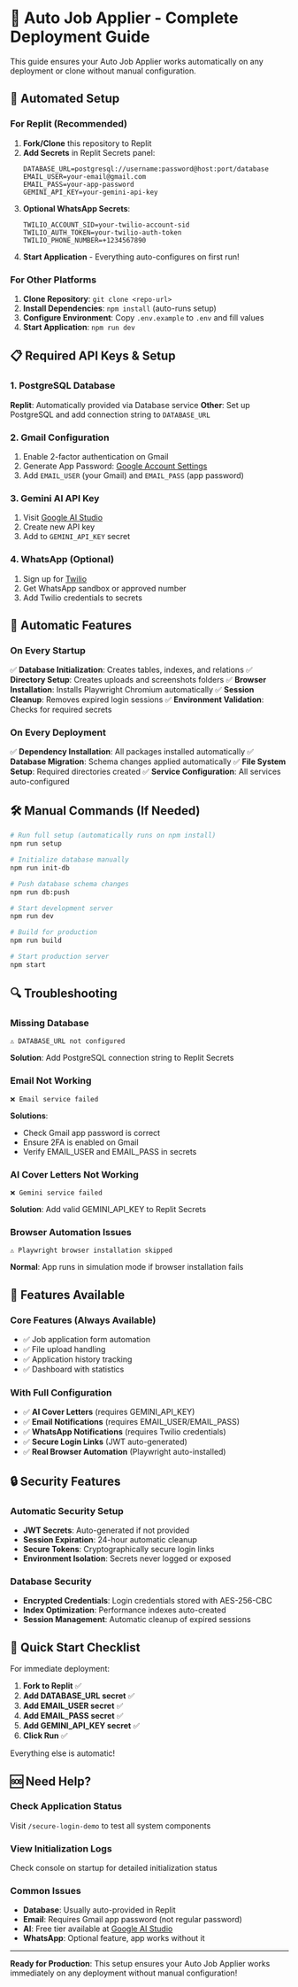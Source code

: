 # 🚀 Auto Job Applier - Complete Deployment Guide

This guide ensures your Auto Job Applier works automatically on any deployment or clone without manual configuration.

## 🔧 Automated Setup

### For Replit (Recommended)
1. **Fork/Clone** this repository to Replit
2. **Add Secrets** in Replit Secrets panel:
   ```
   DATABASE_URL=postgresql://username:password@host:port/database
   EMAIL_USER=your-email@gmail.com
   EMAIL_PASS=your-app-password
   GEMINI_API_KEY=your-gemini-api-key
   ```
3. **Optional WhatsApp Secrets**:
   ```
   TWILIO_ACCOUNT_SID=your-twilio-account-sid
   TWILIO_AUTH_TOKEN=your-twilio-auth-token
   TWILIO_PHONE_NUMBER=+1234567890
   ```
4. **Start Application** - Everything auto-configures on first run!

### For Other Platforms
1. **Clone Repository**: `git clone <repo-url>`
2. **Install Dependencies**: `npm install` (auto-runs setup)
3. **Configure Environment**: Copy `.env.example` to `.env` and fill values
4. **Start Application**: `npm run dev`

## 📋 Required API Keys & Setup

### 1. PostgreSQL Database
**Replit**: Automatically provided via Database service
**Other**: Set up PostgreSQL and add connection string to `DATABASE_URL`

### 2. Gmail Configuration
1. Enable 2-factor authentication on Gmail
2. Generate App Password: [Google Account Settings](https://myaccount.google.com/apppasswords)
3. Add `EMAIL_USER` (your Gmail) and `EMAIL_PASS` (app password)

### 3. Gemini AI API Key
1. Visit [Google AI Studio](https://aistudio.google.com/)
2. Create new API key
3. Add to `GEMINI_API_KEY` secret

### 4. WhatsApp (Optional)
1. Sign up for [Twilio](https://www.twilio.com/)
2. Get WhatsApp sandbox or approved number
3. Add Twilio credentials to secrets

## 🔄 Automatic Features

### On Every Startup
✅ **Database Initialization**: Creates tables, indexes, and relations
✅ **Directory Setup**: Creates uploads and screenshots folders
✅ **Browser Installation**: Installs Playwright Chromium automatically
✅ **Session Cleanup**: Removes expired login sessions
✅ **Environment Validation**: Checks for required secrets

### On Every Deployment
✅ **Dependency Installation**: All packages installed automatically
✅ **Database Migration**: Schema changes applied automatically
✅ **File System Setup**: Required directories created
✅ **Service Configuration**: All services auto-configured

## 🛠️ Manual Commands (If Needed)

```bash
# Run full setup (automatically runs on npm install)
npm run setup

# Initialize database manually
npm run init-db

# Push database schema changes
npm run db:push

# Start development server
npm run dev

# Build for production
npm run build

# Start production server
npm start
```

## 🔍 Troubleshooting

### Missing Database
```
⚠️ DATABASE_URL not configured
```
**Solution**: Add PostgreSQL connection string to Replit Secrets

### Email Not Working
```
❌ Email service failed
```
**Solutions**:
- Check Gmail app password is correct
- Ensure 2FA is enabled on Gmail
- Verify EMAIL_USER and EMAIL_PASS in secrets

### AI Cover Letters Not Working
```
❌ Gemini service failed
```
**Solution**: Add valid GEMINI_API_KEY to Replit Secrets

### Browser Automation Issues
```
⚠️ Playwright browser installation skipped
```
**Normal**: App runs in simulation mode if browser installation fails

## 📱 Features Available

### Core Features (Always Available)
- ✅ Job application form automation
- ✅ File upload handling
- ✅ Application history tracking
- ✅ Dashboard with statistics

### With Full Configuration
- ✅ **AI Cover Letters** (requires GEMINI_API_KEY)
- ✅ **Email Notifications** (requires EMAIL_USER/EMAIL_PASS)
- ✅ **WhatsApp Notifications** (requires Twilio credentials)
- ✅ **Secure Login Links** (JWT auto-generated)
- ✅ **Real Browser Automation** (Playwright auto-installed)

## 🔒 Security Features

### Automatic Security Setup
- **JWT Secrets**: Auto-generated if not provided
- **Session Expiration**: 24-hour automatic cleanup
- **Secure Tokens**: Cryptographically secure login links
- **Environment Isolation**: Secrets never logged or exposed

### Database Security
- **Encrypted Credentials**: Login credentials stored with AES-256-CBC
- **Index Optimization**: Performance indexes auto-created
- **Session Management**: Automatic cleanup of expired sessions

## 🎯 Quick Start Checklist

For immediate deployment:

1. **Fork to Replit** ✅
2. **Add DATABASE_URL secret** ✅
3. **Add EMAIL_USER secret** ✅
4. **Add EMAIL_PASS secret** ✅
5. **Add GEMINI_API_KEY secret** ✅
6. **Click Run** ✅

Everything else is automatic!

## 🆘 Need Help?

### Check Application Status
Visit `/secure-login-demo` to test all system components

### View Initialization Logs
Check console on startup for detailed initialization status

### Common Issues
- **Database**: Usually auto-provided in Replit
- **Email**: Requires Gmail app password (not regular password)
- **AI**: Free tier available at [Google AI Studio](https://aistudio.google.com/)
- **WhatsApp**: Optional feature, app works without it

---

**Ready for Production**: This setup ensures your Auto Job Applier works immediately on any deployment without manual configuration!